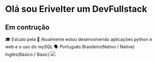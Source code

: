 # Olá sou Erivelter um DevFullstack

## Em contrução
🎓 Estudo pela 
🌱 Atualmente estou desenvolvendo aplicações python e web e o uso do mySQL
🗣️ Português Brasileiro(Nativo / Native)        Inglês(Básico / Basic)
<img src="https://profile-counter.glitch.me/Erivelter/count.svg">
<!---
Erivelter/Erivelter is a ✨ special ✨ repository because its `README.md` (this file) appears on your GitHub profile.
You can click the Preview link to take a look at your changes.
--->
